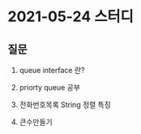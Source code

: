 # 2021-05-24 스터디
 
## 질문
1. queue interface 란?

2. priorty queue 공부


3. 전화번호목록
 String 정렬 특징
   


4. 큰수만들기
